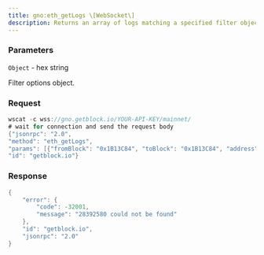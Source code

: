 ```yaml
---
title: gno:eth_getLogs \[WebSocket\]
description: Returns an array of logs matching a specified filter object.Leave the --auto-log-bloom-caching-enabled command line option at thedefault value of true to improve log retrieval performance.
---
```


### Parameters


`Object` - hex string

Filter options object.

### Request

``` java
wscat -c wss://gno.getblock.io/YOUR-API-KEY/mainnet/ 
# wait for connection and send the request body 
{"jsonrpc": "2.0",
"method": "eth_getLogs",
"params": [{"fromBlock": "0x1B13C84", "toBlock": "0x1B13C84", "address": "0xe9e7cea3dedca5984780bafc599bd69add087d56", "topics": []}],
"id": "getblock.io"}
```

###  Response

``` java
{
    "error": {
        "code": -32001,
        "message": "28392580 could not be found"
    },
    "id": "getblock.io",
    "jsonrpc": "2.0"
}
```

